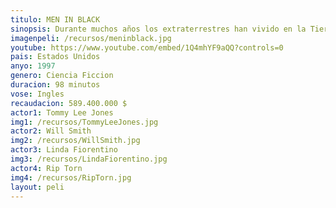 ```yaml
---
titulo: MEN IN BLACK
sinopsis: Durante muchos años los extraterrestres han vivido en la Tierra, mezclados con los seres humanos, sin que nadie lo supiese. Los Hombres de Negro son agentes especiales que forman parte de una unidad altamente secreta del gobierno; su misión consiste en controlar a los alienígenas. Dos de estos agentes (uno veterano y otro recién incorporado), cuya misión consiste en vigilar a los alienígenas que viven en Nueva York, descubren a un terrorista galáctico que pretende acabar con la Humanidad. 
imagenpeli: /recursos/meninblack.jpg
youtube: https://www.youtube.com/embed/1Q4mhYF9aQQ?controls=0
pais: Estados Unidos
anyo: 1997
genero: Ciencia Ficcion
duracion: 98 minutos
vose: Ingles
recaudacion: 589.400.000 $
actor1: Tommy Lee Jones
img1: /recursos/TommyLeeJones.jpg
actor2: Will Smith
img2: /recursos/WillSmith.jpg
actor3: Linda Fiorentino
img3: /recursos/LindaFiorentino.jpg
actor4: Rip Torn
img4: /recursos/RipTorn.jpg
layout: peli
---
```


